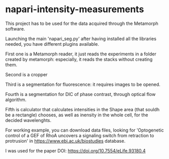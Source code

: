 # napari-intensity-measurements

This project has to be used for the data acquired through the Metamorph software. 

Launching the main 'napari_seg.py' after having installed all the libraries needed, you have different plugins available. 

First one is a Metamorph reader, it just reads the experiments in a folder created by metamorph: especially, it reads the stacks without creating them. 

Second is a cropper

Third is a segmentation for fluorescence: it requires images to be opened. 

Fourth is a segmentation for DIC of phase contrast, through optical flow algorithm.

Fifth is calculator that calculates intensities in the Shape area (that souldh be a rectangle) chooses, as well as inensity in the whole cell, for the decided wavelenghts. 

For working example, you can download data files, looking for 'Optogenetic control of a GEF of RhoA uncovers a signaling switch from retraction to protrusion' in https://www.ebi.ac.uk/biostudies database. 

I was used for the paper DOI: https://doi.org/10.7554/eLife.93180.4

